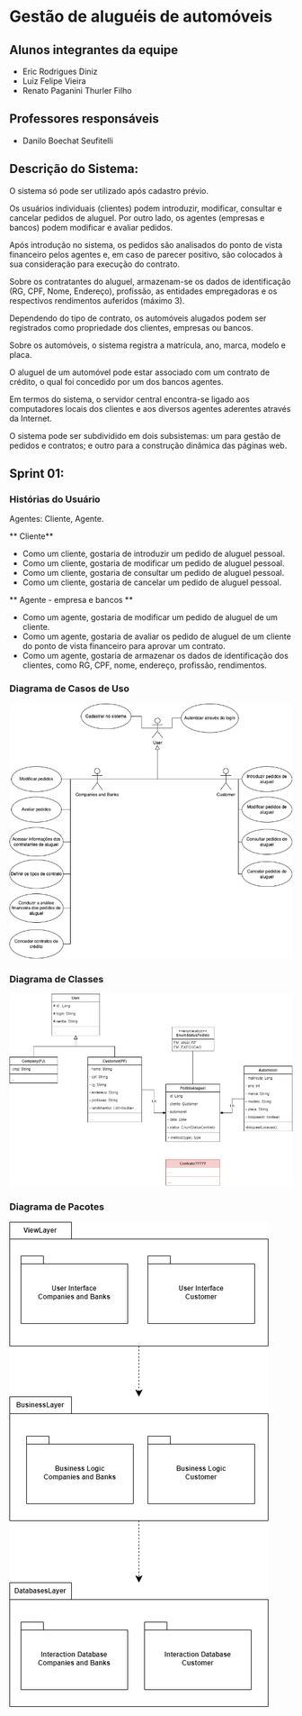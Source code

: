 # Gestão de aluguéis de automóveis

## Alunos integrantes da equipe

* Eric Rodrigues Diniz
* Luiz Felipe Vieira
* Renato Paganini Thurler Filho

## Professores responsáveis

* Danilo Boechat Seufitelli

## Descrição do Sistema:
O sistema só pode ser utilizado após cadastro prévio.

Os usuários individuais (clientes) podem introduzir, modificar, consultar e cancelar pedidos de aluguel. Por outro lado, os agentes (empresas e bancos) podem modificar e avaliar pedidos.

Após introdução no sistema, os pedidos são analisados do ponto de vista financeiro pelos agentes e, em caso de parecer positivo, são colocados à sua consideração para execução do contrato.

Sobre os contratantes do aluguel, armazenam-se os dados de identificação (RG, CPF, Nome, Endereço), profissão, as entidades empregadoras e os respectivos rendimentos auferidos (máximo 3).

Dependendo do tipo de contrato, os automóveis alugados podem ser registrados como propriedade dos clientes, empresas ou bancos.

Sobre os automóveis, o sistema registra a matrícula, ano, marca, modelo e placa.

O aluguel de um automóvel pode estar associado com um contrato de crédito, o qual foi concedido por um dos bancos agentes.

Em termos do sistema, o servidor central encontra-se ligado aos computadores locais dos clientes e aos diversos agentes aderentes através da Internet.

O sistema pode ser subdividido em dois subsistemas: um para gestão de pedidos e contratos; e outro para a construção dinâmica das páginas web.

## Sprint 01:

###  Histórias do Usuário


Agentes: Cliente, Agente.


** Cliente**
- Como um cliente, gostaria de introduzir um pedido de aluguel pessoal.
- Como um cliente, gostaria de modificar um pedido de aluguel pessoal.
- Como um cliente, gostaria de consultar um pedido de aluguel pessoal.
- Como um cliente, gostaria de cancelar um pedido de aluguel pessoal.


** Agente - empresa e bancos **
- Como um agente, gostaria de modificar um pedido de aluguel de um cliente.
- Como um agente, gostaria de avaliar os pedido de aluguel de um cliente do ponto de vista financeiro para aprovar um contrato.
- Como um agente, gostaria de armazenar os dados de identificação dos clientes, como RG, CPF, nome, endereço, profissão, rendimentos.


### Diagrama de Casos de Uso
![Diagrama de cado de uso](./Projeto/DCU.png)

### Diagrama de Classes
![Diagrama de classe](./Projeto/DiagramaClasse.jpg)
### Diagrama de Pacotes
![Diagrama de pacotes](./Projeto/DiagramasPacote-v2.jpg)